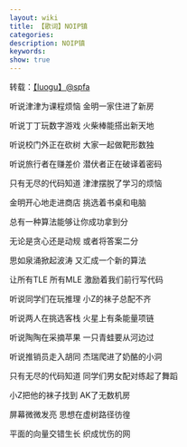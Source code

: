 ```yaml
---
layout: wiki
title: 【歌词】NOIP镇
categories: 
description: NOIP镇
keywords: 
show: true
---
```

转载：[【luogu】@spfa](https://www.luogu.org/space/show?uid=17850)

听说津津为课程烦恼 金明一家住进了新房 

听说丁丁玩数字游戏 火柴棒能搭出新天地 

听说校门外正在砍树 大家一起做靶形数独 

听说旅行者在赚差价 潜伏者正在破译着密码 

只有无尽的代码知道 津津摆脱了学习的烦恼

金明开心地走进商店 挑选着书桌和电脑 

总有一种算法能够让你成功拿到分

无论是贪心还是动规 或者将答案二分 

思如泉涌掀起波涛 又汇成一个新的算法 

让所有TLE 所有MLE 激励着我们前行写代码 

听说同学们在玩推理 小Z的袜子总配不齐 


听说两人在挑选客栈 火星上有条能量项链 

听说陶陶在采摘苹果 一只青蛙要从河边过 

听说推销员走入胡同 杰瑞爬进了奶酪的小洞 

只有无尽的代码知道 同学们男女配对练起了舞蹈

小Z把他的袜子找到 AK了无数机房

屏幕微微发亮 思想在虚树路径彷徨

平面的向量交错生长 织成忧伤的网
